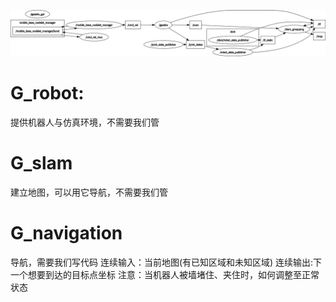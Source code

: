 ![Image text](https://github.com/gaozhangyang/our_p3dx/blob/master/Our_Project.png)

# G_robot:

提供机器人与仿真环境，不需要我们管

# G_slam

建立地图，可以用它导航，不需要我们管

# G_navigation

导航，需要我们写代码
连续输入：当前地图(有已知区域和未知区域)
连续输出:下一个想要到达的目标点坐标
注意：当机器人被墙堵住、夹住时，如何调整至正常状态
